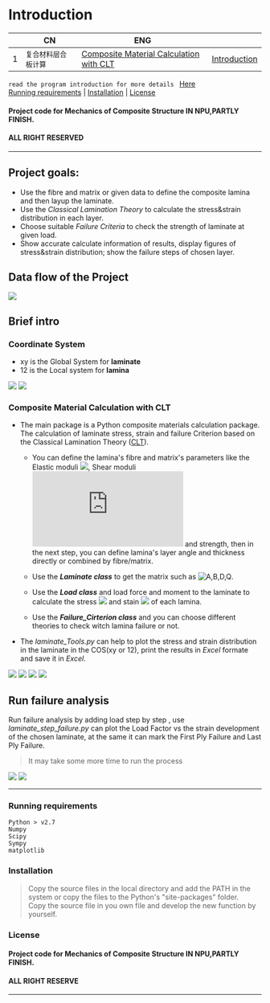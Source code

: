 
Introduction
====================

| |CN|ENG|   |
|---|----|-----|-----|
|1|`复合材料层合板计算`|[Composite Material Calculation with CLT][CLT]| [Introduction](#composite-material-calculation-with-clt)|


`read the program introduction for more details ` [Here](/doc/pro_introduction.pdf)  
[Running requirements](#running-requirements) | [Installation](#installation) | [License](#license) 
#### Project code for Mechanics of Composite Structure IN NPU,PARTLY FINISH.
#### ALL RIGHT RESERVED
********************************
## Project goals:
- Use the fibre and matrix or given data to define the composite lamina and then layup the laminate.
- Use the *Classical Lamination Theory* to  calculate the stress&strain distribution in each layer.
- Choose suitable *Failure Criteria* to check the strength of laminate at given load.
- Show accurate calculate information of results, display figures of  stress&strain distribution; show the failure steps of chosen layer.

## Data flow of the Project
<img src="fig/dataflow.png" data-canonical-src="fig/dataflow.png" />

## Brief intro
### Coordinate System
 * xy is the Global System for __laminate__
 * 12 is the Local system for __lamina__
 
<img src="fig/laminate_COS.png" data-canonical-src="fig/laminate_COS.png" />
<img src="fig/lammmm.png" data-canonical-src="png/lammmm.png" />

### Composite Material Calculation with CLT
* The main package is a Python composite materials calculation package.
The calculation of laminate stress, strain and failure Criterion based on the Classical Lamination Theory ([CLT](https://en.wikipedia.org/wiki/Composite_laminates)).  

	- You can define the lamina's fibre and matrix's parameters like the Elastic moduli
	![](http://latex.codecogs.com/gif.latex?E_{1},E_{2}),
	 Shear moduli ![](http://latex.codecogs.com/gif.latex?G) and strength, then  in the next step, you can define lamina's layer angle and thickness directly or combined by fibre/matrix.
		
	- Use the ***Laminate class*** to get the matrix such as ![A,B,D,Q](http://latex.codecogs.com/gif.latex?A,B,D,Q,\\bar{Q}).

	- Use the ***Load class*** and load force and moment to the laminate to calculate the stress ![](http://latex.codecogs.com/gif.latex?\\sigma) and stain ![](http://latex.codecogs.com/gif.latex?\\epsilon) of each lamina.

	- Use the ***Failure_Cirterion class*** and you can choose different theories to check witch lamina failure or not.

* The *laminate_Tools.py* can help to plot the stress and strain distribution in the laminate in the COS(xy or 12), print the results in _Excel_ formate  and save it in _Excel_.

<img src="fig/strain_dis1.png" data-canonical-src="fig/strain_dis1.png" />
<img src="fig/stress_dis.png" data-canonical-src="fig/stress_dis.png" />
<img src="fig/strain_dis2.png" data-canonical-src="fig/strain_dis2.png" />
<img src="fig/result.png" data-canonical-src="fig/result.png" />

## Run failure analysis
Run  failure analysis by adding load step by step , use *laminate_step_failure.py* can  plot the Load Factor vs  the strain development of the chosen laminate, at the same it can mark the First Ply Failure and Last Ply Failure.

  > It may take some more time to run the process
  
<img src="fig/failstep.png" data-canonical-src="fig/failstep.png" />
<img src="fig/fail_res.png" data-canonical-src="fig/fail_res.png" />


*****************************************************
### Running requirements
	Python > v2.7
	Numpy
	Scipy
	Sympy
	matplotlib

### Installation         
>Copy the source files in the local directory and add the PATH in the system or copy the files to the Python's "site-packages" folder.  
>Copy the source file in you own file and develop the new function by yourself.

### License
#### Project code for Mechanics of Composite Structure IN NPU,PARTLY FINISH.
#### ALL RIGHT RESERVE
---------------------------------------------------------
[CLT]:https://github.com/Eacaen/CLT-material-properties  "CLT"
 
